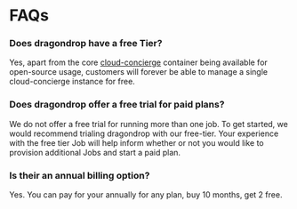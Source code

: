 # FAQs

### Does dragondrop have a free Tier?

Yes, apart from the core [cloud-concierge](https://github.com/dragondrop-cloud/cloud-concierge) container being available for open-source usage, customers will forever be able to manage a single cloud-concierge instance for free.

### Does dragondrop offer a free trial for paid plans?

We do not offer a free trial for running more than one job. To get started, we would recommend trialing dragondrop with our free-tier. Your experience with the free tier Job will help inform whether or not you would like to provision additional Jobs and start a paid plan.

### Is their an annual billing option?

Yes. You can pay for your annually for any plan, buy 10 months, get 2 free.
